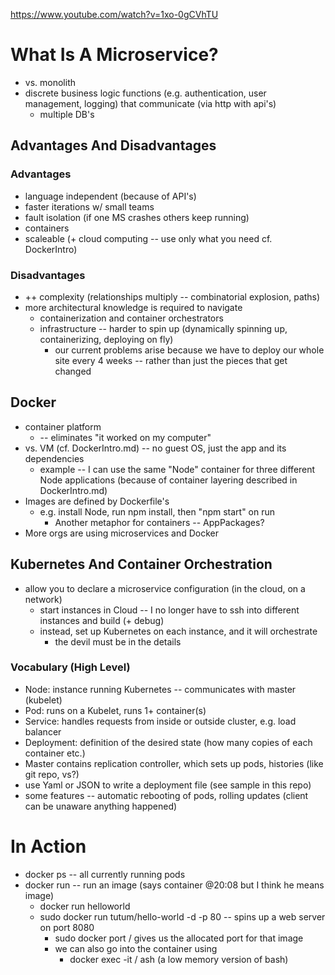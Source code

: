 https://www.youtube.com/watch?v=1xo-0gCVhTU
# What Is A Microservice?
* vs. monolith
* discrete business logic functions (e.g. authentication, user management, logging) that communicate (via http with api's)
  * multiple DB's
## Advantages And Disadvantages
### Advantages
* language independent (because of API's)
* faster iterations w/ small teams
* fault isolation (if one MS crashes others keep running)
* containers
* scaleable (+ cloud computing -- use only what you need cf. DockerIntro)
### Disadvantages
* ++ complexity (relationships multiply -- combinatorial explosion, paths)
* more architectural knowledge is required to navigate
  * containerization and container orchestrators
  * infrastructure -- harder to spin up (dynamically spinning up, containerizing, deploying on fly)
    * our current problems arise because we have to deploy our whole site every 4 weeks -- rather than just the pieces that get changed
## Docker
* container platform 
  * -- eliminates "it worked on my computer"
* vs. VM (cf. DockerIntro.md) -- no guest OS, just the app and its dependencies
  * example -- I can use the same "Node" container for three different Node applications (because of container layering described in DockerIntro.md)
* Images are defined by Dockerfile's
  * e.g. install Node, run npm install, then "npm start" on run
    * Another metaphor for containers -- AppPackages?
* More orgs are using microservices and Docker
## Kubernetes And Container Orchestration
* allow you to declare a microservice configuration (in the cloud, on a network)
    * start instances in Cloud -- I no longer have to ssh into different instances and build (+ debug)
    * instead, set up Kubernetes on each instance, and it will orchestrate
        * the devil must be in the details
### Vocabulary (High Level)
* Node: instance running Kubernetes -- communicates with master (kubelet)
* Pod: runs on a Kubelet, runs 1+ container(s)
* Service: handles requests from inside or outside cluster, e.g. load balancer
* Deployment: definition of the desired state (how many copies of each container etc.)
* Master contains replication controller, which sets up pods, histories (like git repo, vs?)
* use Yaml or JSON to write a deployment file (see sample in this repo)
* some features -- automatic rebooting of pods, rolling updates (client can be unaware anything happened)
# In Action
* docker ps -- all currently running pods
* docker run -- run an image (says container @20:08 but I think he means image)
    * docker run helloworld
    * sudo docker run tutum/hello-world -d -p 80 -- spins up a web server on port 8080
        * sudo docker port /<id> gives us the allocated port for that image
        * we can also go into the container using
            * docker exec -it /<container-id> ash (a low memory version of bash)